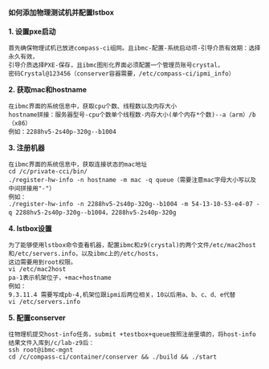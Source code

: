 #### 如何添加物理测试机并配置lstbox

 **1. 设置pxe启动** 
    
    首先确保物理试机已放进compass-ci组网。且ibmc-配置-系统启动项-引导介质有效期：选择永久有效，
    引导介质选择PXE-保存，且ibmc图形化界面必须配置一个管理员账号crystal，
    密码Crystal@123456（conserver容器需要，/etc/compass-ci/ipmi_info）

 **2. 获取mac和hostname** 
    
    在ibmc界面的系统信息中，获取cpu个数、线程数以及内存大小
    hostname拼接：服务器型号-cpu个数单个线程数-内存大小(单个内存*个数)--a（arm）/b（x86）
    例如：2288hv5-2s40p-320g--b1004

 **3. 注册机器** 

    在ibmc界面的系统信息中，获取连接状态的mac地址
    cd /c/private-cci/bin/
    ./register-hw-info -n hostname -m mac -q queue（需要注意mac字母大小写以及中间拼接用"-"）
    例如：
    ./register-hw-info -n 2288hv5-2s40p-320g--b1004 -m 54-13-10-53-e4-07 -q 2288hv5-2s40p-320g--b1004，2288hv5-2s40p-320g



 **4. lstbox设置** 

    为了能够使用lstbox命令查看机器，配置ibmc和z9(crystal)的两个文件/etc/mac2host和/etc/servers.info，以及ibmc上的/etc/hosts，
    这边需要用到root权限。
    vi /etc/mac2host
    pa-1表示机架位子，+mac+hostname
    例如：
    9.3.11.4 需要写成pb-4,机架位跟ipmi后两位相关，10以后用a、b、c、d、e代替 
    vi /etc/servers.info

 **5. 配置conserver** 

    往物理机提交host-info任务，submit +testbox+queue按照注册里填的，将host-info结果文件入库到/c/lab-z9后：
    ssh root@ibmc-mgnt
    cd /c/compass-ci/container/conserver && ./build && ./start
